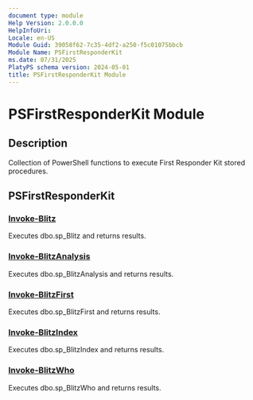 ```yaml
---
document type: module
Help Version: 2.0.0.0
HelpInfoUri:
Locale: en-US
Module Guid: 39058f62-7c35-4df2-a250-f5c01075bbcb
Module Name: PSFirstResponderKit
ms.date: 07/31/2025
PlatyPS schema version: 2024-05-01
title: PSFirstResponderKit Module
---
```


# PSFirstResponderKit Module

## Description

Collection of PowerShell functions to execute First Responder Kit stored procedures.

## PSFirstResponderKit

### [Invoke-Blitz](Invoke-Blitz.md)

Executes dbo.sp_Blitz and returns results.

### [Invoke-BlitzAnalysis](Invoke-BlitzAnalysis.md)

Executes dbo.sp_BlitzAnalysis and returns results.

### [Invoke-BlitzFirst](Invoke-BlitzFirst.md)

Executes dbo.sp_BlitzFirst and returns results.

### [Invoke-BlitzIndex](Invoke-BlitzIndex.md)

Executes dbo.sp_BlitzIndex and returns results.

### [Invoke-BlitzWho](Invoke-BlitzWho.md)

Executes dbo.sp_BlitzWho and returns results.

